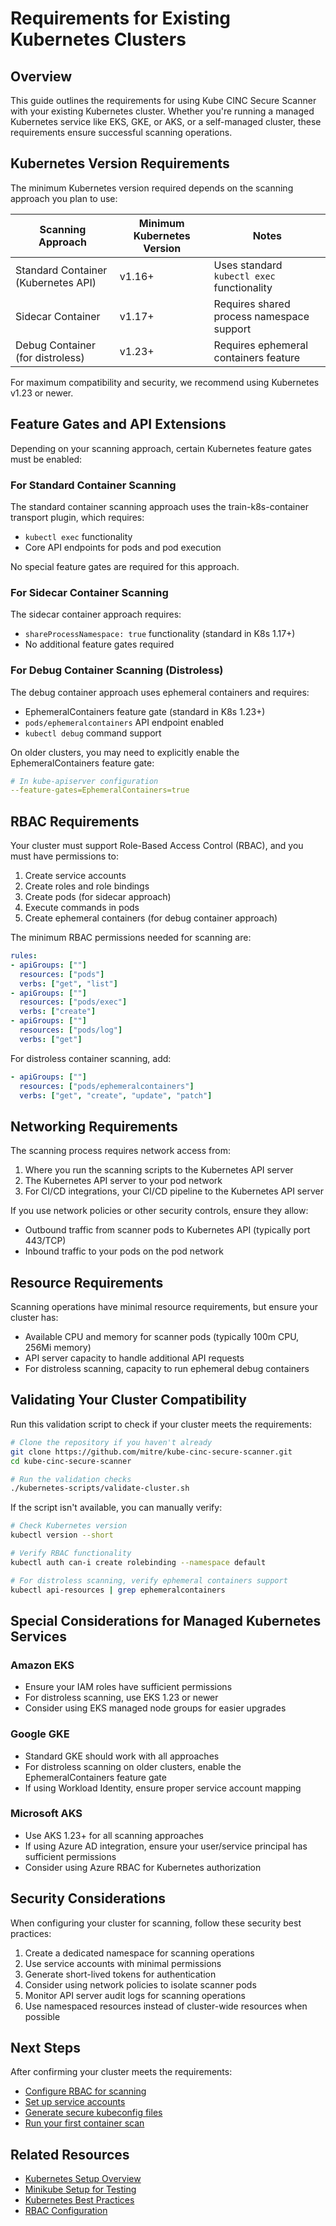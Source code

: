 # Requirements for Existing Kubernetes Clusters

## Overview

This guide outlines the requirements for using Kube CINC Secure Scanner with your existing Kubernetes cluster. Whether you're running a managed Kubernetes service like EKS, GKE, or AKS, or a self-managed cluster, these requirements ensure successful scanning operations.

## Kubernetes Version Requirements

The minimum Kubernetes version required depends on the scanning approach you plan to use:

| Scanning Approach | Minimum Kubernetes Version | Notes |
|-------------------|----------------------------|-------|
| Standard Container (Kubernetes API) | v1.16+ | Uses standard `kubectl exec` functionality |
| Sidecar Container | v1.17+ | Requires shared process namespace support |
| Debug Container (for distroless) | v1.23+ | Requires ephemeral containers feature |

For maximum compatibility and security, we recommend using Kubernetes v1.23 or newer.

## Feature Gates and API Extensions

Depending on your scanning approach, certain Kubernetes feature gates must be enabled:

### For Standard Container Scanning

The standard container scanning approach uses the train-k8s-container transport plugin, which requires:

- `kubectl exec` functionality
- Core API endpoints for pods and pod execution

No special feature gates are required for this approach.

### For Sidecar Container Scanning

The sidecar container approach requires:

- `shareProcessNamespace: true` functionality (standard in K8s 1.17+)
- No additional feature gates required

### For Debug Container Scanning (Distroless)

The debug container approach uses ephemeral containers and requires:

- EphemeralContainers feature gate (standard in K8s 1.23+)
- `pods/ephemeralcontainers` API endpoint enabled
- `kubectl debug` command support

On older clusters, you may need to explicitly enable the EphemeralContainers feature gate:

```yaml
# In kube-apiserver configuration
--feature-gates=EphemeralContainers=true
```

## RBAC Requirements

Your cluster must support Role-Based Access Control (RBAC), and you must have permissions to:

1. Create service accounts
2. Create roles and role bindings
3. Create pods (for sidecar approach)
4. Execute commands in pods
5. Create ephemeral containers (for debug container approach)

The minimum RBAC permissions needed for scanning are:

```yaml
rules:
- apiGroups: [""]
  resources: ["pods"]
  verbs: ["get", "list"]
- apiGroups: [""]
  resources: ["pods/exec"]
  verbs: ["create"]
- apiGroups: [""]
  resources: ["pods/log"]
  verbs: ["get"]
```

For distroless container scanning, add:

```yaml
- apiGroups: [""]
  resources: ["pods/ephemeralcontainers"]
  verbs: ["get", "create", "update", "patch"]
```

## Networking Requirements

The scanning process requires network access from:

1. Where you run the scanning scripts to the Kubernetes API server
2. The Kubernetes API server to your pod network
3. For CI/CD integrations, your CI/CD pipeline to the Kubernetes API server

If you use network policies or other security controls, ensure they allow:

- Outbound traffic from scanner pods to Kubernetes API (typically port 443/TCP)
- Inbound traffic to your pods on the pod network

## Resource Requirements

Scanning operations have minimal resource requirements, but ensure your cluster has:

- Available CPU and memory for scanner pods (typically 100m CPU, 256Mi memory)
- API server capacity to handle additional API requests
- For distroless scanning, capacity to run ephemeral debug containers

## Validating Your Cluster Compatibility

Run this validation script to check if your cluster meets the requirements:

```bash
# Clone the repository if you haven't already
git clone https://github.com/mitre/kube-cinc-secure-scanner.git
cd kube-cinc-secure-scanner

# Run the validation checks
./kubernetes-scripts/validate-cluster.sh
```

If the script isn't available, you can manually verify:

```bash
# Check Kubernetes version
kubectl version --short

# Verify RBAC functionality
kubectl auth can-i create rolebinding --namespace default

# For distroless scanning, verify ephemeral containers support
kubectl api-resources | grep ephemeralcontainers
```

## Special Considerations for Managed Kubernetes Services

### Amazon EKS

- Ensure your IAM roles have sufficient permissions
- For distroless scanning, use EKS 1.23 or newer
- Consider using EKS managed node groups for easier upgrades

### Google GKE

- Standard GKE should work with all approaches
- For distroless scanning on older clusters, enable the EphemeralContainers feature gate
- If using Workload Identity, ensure proper service account mapping

### Microsoft AKS

- Use AKS 1.23+ for all scanning approaches
- If using Azure AD integration, ensure your user/service principal has sufficient permissions
- Consider using Azure RBAC for Kubernetes authorization

## Security Considerations

When configuring your cluster for scanning, follow these security best practices:

1. Create a dedicated namespace for scanning operations
2. Use service accounts with minimal permissions
3. Generate short-lived tokens for authentication
4. Consider using network policies to isolate scanner pods
5. Monitor API server audit logs for scanning operations
6. Use namespaced resources instead of cluster-wide resources when possible

## Next Steps

After confirming your cluster meets the requirements:

- [Configure RBAC for scanning](../rbac/index.md)
- [Set up service accounts](../service-accounts/index.md)
- [Generate secure kubeconfig files](../configuration/kubeconfig/generation.md)
- [Run your first container scan](../tasks/standard-container-scan.md)

## Related Resources

- [Kubernetes Setup Overview](index.md)
- [Minikube Setup for Testing](minikube-setup.md)
- [Kubernetes Best Practices](best-practices.md)
- [RBAC Configuration](../rbac/index.md)
